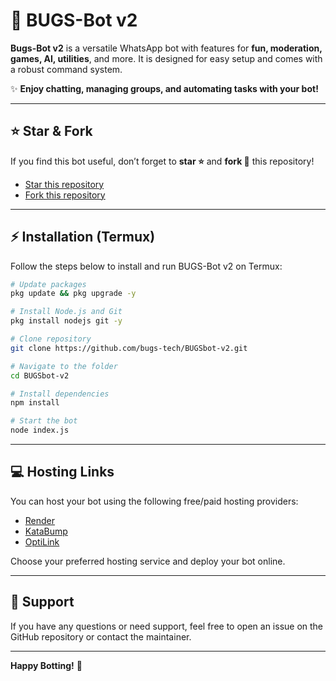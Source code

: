 # 🐞 BUGS-Bot v2

**Bugs-Bot v2** is a versatile WhatsApp bot with features for **fun, moderation, games, AI, utilities**, and more. It is designed for easy setup and comes with a robust command system.

✨ **Enjoy chatting, managing groups, and automating tasks with your bot!**

---

## ⭐ Star & Fork

If you find this bot useful, don’t forget to **star ⭐** and **fork 🍴** this repository!

* [Star this repository](https://github.com/bugs-tech/BUGSbot-v2)
* [Fork this repository](https://github.com/bugs-tech/BUGSbot-v2/fork)

---

## ⚡ Installation (Termux)

Follow the steps below to install and run BUGS-Bot v2 on Termux:

```bash
# Update packages
pkg update && pkg upgrade -y

# Install Node.js and Git
pkg install nodejs git -y

# Clone repository
git clone https://github.com/bugs-tech/BUGSbot-v2.git

# Navigate to the folder
cd BUGSbot-v2

# Install dependencies
npm install

# Start the bot
node index.js
```

---

## 💻 Hosting Links

You can host your bot using the following free/paid hosting providers:

* [Render](https://render.com)
* [KataBump](https://katabump.com)
* [OptiLink](https://optilink.io)

Choose your preferred hosting service and deploy your bot online.

---

## 📢 Support

If you have any questions or need support, feel free to open an issue on the GitHub repository or contact the maintainer.

---

**Happy Botting!** 🚀
